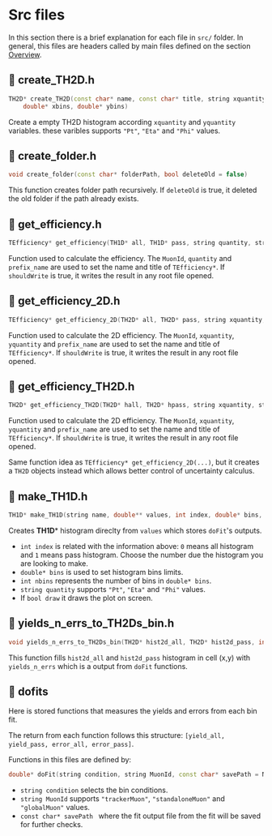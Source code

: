 # Src files

In this section there is a brief explanation for each file in `src/` folder. In general, this files are headers called by main files defined on the section [Overview](overview.md).

## 📄 create_TH2D.h
```cpp
TH2D* create_TH2D(const char* name, const char* title, string xquantity, string yquantity, int nbinsx, int nbinsy,
	double* xbins, double* ybins)
```
Create a empty TH2D histogram according `xquantity` and `yquantity` variables. these varibles supports `"Pt"`, `"Eta"` and `"Phi"` values.

## 📄 create_folder.h
```cpp
void create_folder(const char* folderPath, bool deleteOld = false)
```
This function creates folder path recursively. If `deleteOld` is true, it deleted the old folder if the path already exists.

## 📄 get_efficiency.h
```cpp
TEfficiency* get_efficiency(TH1D* all, TH1D* pass, string quantity, string MuonId, string prefix_name = "", bool shouldWrite = false)
```
Function used to calculate the efficiency. The `MuonId`, `quantity` and `prefix_name` are used to set the name and title of `TEfficiency*`. If `shouldWrite` is true, it writes the result in any root file opened.

## 📄 get_efficiency_2D.h
```cpp
TEfficiency* get_efficiency_2D(TH2D* all, TH2D* pass, string xquantity, string yquantity, string MuonId, string prefix_name = "", bool shouldWrite = false)
```
Function used to calculate the 2D efficiency. The `MuonId`, `xquantity`, `yquantity` and `prefix_name` are used to set the name and title of `TEfficiency*`. If `shouldWrite` is true, it writes the result in any root file opened.

## 📄 get_efficiency_TH2D.h
```cpp
TH2D* get_efficiency_TH2D(TH2D* hall, TH2D* hpass, string xquantity, string yquantity, string MuonId, string prefix_name = "")
```
Function used to calculate the 2D efficiency. The `MuonId`, `xquantity`, `yquantity` and `prefix_name` are used to set the name and title of `TEfficiency*`. If `shouldWrite` is true, it writes the result in any root file opened.

Same function idea as `TEfficiency* get_efficiency_2D(...)`, but it creates a `TH2D` objects instead which allows better control of uncertainty calculus.

## 📄 make_TH1D.h
```cpp
TH1D* make_TH1D(string name, double** values, int index, double* bins, int nbins, string quantity = "", bool draw = false)
```
Creates **TH1D*** histogram direclty from `values` which stores `doFit`'s outputs. 

* `int index` is related with the information above: `0` means all histogram and `1` means pass histogram. Choose the number due the histogram you are looking to make.
* `double* bins` is used to set histogram bins limits.
* `int nbins` represents the number of bins in `double* bins`.
* `string quantity` supports `"Pt"`, `"Eta"` and `"Phi"` values.
* If `bool draw` it draws the plot on screen.

## 📄 yields_n_errs_to_TH2Ds_bin.h
```cpp
void yields_n_errs_to_TH2Ds_bin(TH2D* hist2d_all, TH2D* hist2d_pass, int x, int y, double* yields_n_errs)
```
This function fills `hist2d_all` and `hist2d_pass` histogram in cell (x,y) with `yields_n_errs` which is a output from `doFit` functions.

## 📂 dofits

Here is stored functions that measures the yields and errors from each bin fit.

The return from each function follows this structure: `[yield_all, yield_pass, error_all, error_pass]`.

Functions in this files are defined by:

```cpp
double* doFit(string condition, string MuonId, const char* savePath = NULL)
```

* `string condition` selects the bin conditions.
* `string MuonId` supports `"trackerMuon"`, `"standaloneMuon"` and `"globalMuon"` values.
* `const char* savePath ` where the fit output file from the fit will be saved for further checks.
